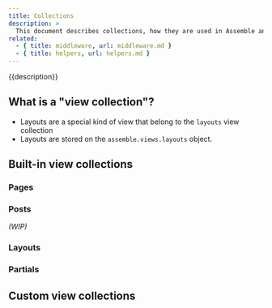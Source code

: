 ```yaml
---
title: Collections
description: >
  This document describes collections, how they are used in Assemble and how to create them.
related: 
  - { title: middleware, url: middleware.md }
  - { title: helpers, url: helpers.md }
---
```


{{description}}

<!-- toc -->

## What is a "view collection"?

- Layouts are a special kind of view that belong to the `layouts` view collection
- Layouts are stored on the `assemble.views.layouts` object.


## Built-in view collections

### Pages

### Posts

_(WIP)_

### Layouts

### Partials

## Custom view collections
